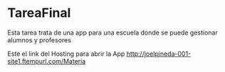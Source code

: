 # TareaFinal
Esta tarea trata de una app para una escuela donde se puede gestionar alumnos y profesores

Este el link del Hosting para abrir la App
http://joelpineda-001-site1.ftempurl.com/Materia
